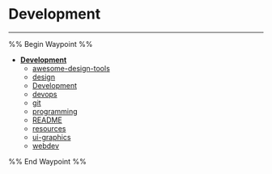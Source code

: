 # Development

---

%% Begin Waypoint %%

- **[Development](../../../..//HOME-MTHRFCKR/BOOKMRKS-MTHRFCKR/Development/Development.md)**
	- [awesome-design-tools](awesome-design-tools.md)
	- [design](design.md)
	- [Development](../../../..//HOME-MTHRFCKR/BOOKMRKS-MTHRFCKR/Development/Development.md)
	- [devops](devops.md)
	- [git](git.md)
	- [programming](programming.md)
	- [README](../../../README.md)
	- [resources](resources.md)
	- [ui-graphics](ui-graphics.md)
	- [webdev](webdev.md)

%% End Waypoint %%



